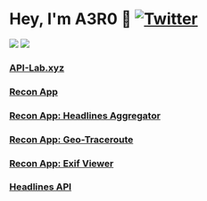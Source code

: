 # __Hey, I'm A3R0 :wave:__ [![Twitter](https://img.shields.io/badge/Twitter-%231DA1F2.svg?style=for-the-badge&logo=Twitter&logoColor=white)](https://twitter.com/a3r0id)


![](https://github-readme-stats.vercel.app/api/top-langs/?username=a3r0id&hide=css,html,shell,batchfile,hack&theme=synthwave&show_icons=true) ![](https://github-readme-stats.vercel.app/api?username=a3r0id&show_icons=true&theme=synthwave)

### [API-Lab.xyz](https://api-lab.xyz)

### [Recon App](https://recon.us.com)

### [Recon App: Headlines Aggregator](https://headlines.recon.us.com)

### [Recon App: Geo-Traceroute](https://geo.recon.us.com)

### [Recon App: Exif Viewer](https://recon.us.com/exif.html)

### [Headlines API](https://github.com/a3r0id/headlines-api)


